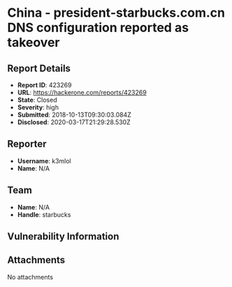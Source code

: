 # China - president-starbucks.com.cn DNS configuration reported as takeover

## Report Details
- **Report ID**: 423269
- **URL**: https://hackerone.com/reports/423269
- **State**: Closed
- **Severity**: high
- **Submitted**: 2018-10-13T09:30:03.084Z
- **Disclosed**: 2020-03-17T21:29:28.530Z

## Reporter
- **Username**: k3mlol
- **Name**: N/A

## Team
- **Name**: N/A
- **Handle**: starbucks

## Vulnerability Information


## Attachments
No attachments
